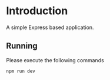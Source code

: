 # Introduction

A simple Express based application.

## Running
Please execute the following commands
```sh
npm run dev
```